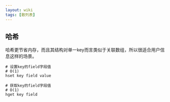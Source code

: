 ```yaml
---
layout: wiki
tags: [散列表]
---
```


## 哈希

哈希更节省内存，而且其结构对单一key而言类似于关联数组，所以很适合用户信息这样的场景。

```shell
# 设置key的field字段值
# O(1)
hset key field value

# 获取key的field字段值
# O(1)
hget key field
```